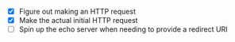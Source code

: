 - [x] Figure out making an HTTP request
- [x] Make the actual initial HTTP request
- [ ] Spin up the echo server when needing to provide a redirect URI